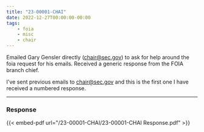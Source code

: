 ```yaml
---
title: "23-00001-CHAI"
date: 2022-12-27T00:00:00-00:00
tags:
    - foia
    - misc
    - chair
---
```


Emailed Gary Gensler directly (chair@sec.gov) to ask for help around the foia request for his emails. Received a generic response from the FOIA branch chief.

I've sent previous emails to chair@sec.gov and this is the first one I have received a numbered response.

---

### Response

{{< embed-pdf url="/23-00001-CHAI/23-00001-CHAI Response.pdf" >}}